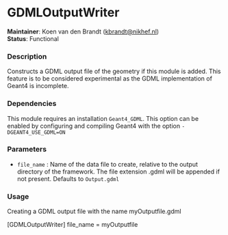 # GDMLOutputWriter
**Maintainer**: Koen van den Brandt (<kbrandt@nikhef.nl>)  
**Status**: Functional

### Description
Constructs a GDML output file of the geometry if this module is added.
This feature is to be considered experimental as the GDML implementation of Geant4 is incomplete.

### Dependencies

This module requires an installation `Geant4_GDML`. This option can be enabled by configuring and compiling Geant4 with the option `-DGEANT4_USE_GDML=ON`

### Parameters
* `file_name` : Name of the data file to create, relative to the output directory of the framework. The file extension .gdml will be appended if not present. Defaults to `Output.gdml`

### Usage
Creating a GDML output file  with the name myOutputfile.gdml

[GDMLOutputWriter]
file_name = myOutputfile
```
